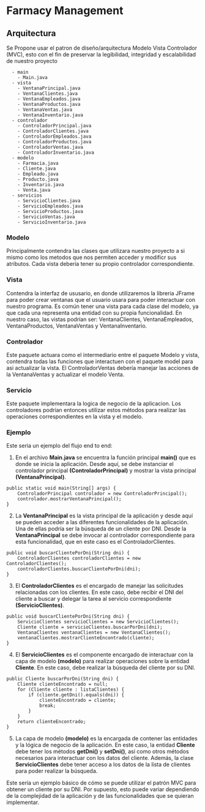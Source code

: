 # Farmacy Management

## Arquitectura
Se Propone usar el patron de diseño/arquitectura Modelo Vista Controlador (MVC), esto con el fin de preservar la legibilidad, integridad y escalabilidad de nuestro proyecto
~~~
  - main
    - Main.java
  - vista
    - VentanaPrincipal.java
    - VentanaClientes.java
    - VentanaEmpleados.java
    - VentanaProductos.java
    - VentanaVentas.java
    - VentanaInventario.java
  - controlador
    - ControladorPrincipal.java
    - ControladorClientes.java
    - ControladorEmpleados.java
    - ControladorProductos.java
    - ControladorVentas.java
    - ControladorInventario.java
  - modelo
    - Farmacia.java
    - Cliente.java
    - Empleado.java
    - Producto.java
    - Inventario.java
    - Venta.java
  - servicios
    - ServicioClientes.java
    - ServicioEmpleados.java
    - ServicioProductos.java
    - ServicioVentas.java
    - ServicioInventario.java
~~~
### Modelo
Principalmente contendra las clases que utilizara nuestro proyecto a si mismo como los metodos que nos permiten acceder y modificr sus atributos. Cada vista debería tener su propio controlador correspondiente.

### Vista
Contendra la interfaz de ususario, en donde utilizaremos la libreria JFrame para poder crear ventanas que el usuario usara para poder interactuar con nuestro programa. Es común tener una vista para cada clase del modelo, ya que cada una representa una entidad con su propia funcionalidad. En nuestro caso, las vistas podrían ser: VentanaClientes, VentanaEmpleados, VentanaProductos, VentanaVentas y VentanaInventario.

### Controlador
Este paquete actuara como el intermediario entre el paquete Modelo y vista, contendra todas las funciones que interactuen con el paquete model para asi actualizar la vista. El ControladorVentas debería manejar las acciones de la VentanaVentas y actualizar el modelo Venta.

### Servicio
Este paquete implementara la logica de negocio de la aplicacion. Los controladores podrían entonces utilizar estos métodos para realizar las operaciones correspondientes en la vista y el modelo.

### Ejemplo

Este seria un ejemplo del flujo end to end:

1. En el archivo **Main.java** se encuentra la función principal **main()** que es donde se inicia la aplicación. Desde aquí, se debe instanciar el controlador principal **(ControladorPrincipal)** y mostrar la vista principal **(VentanaPrincipal)**.
~~~
public static void main(String[] args) {
    ControladorPrincipal controlador = new ControladorPrincipal();
    controlador.mostrarVentanaPrincipal();
}
~~~

2. La **VentanaPrincipal** es la vista principal de la aplicación y desde aquí se pueden acceder a las diferentes funcionalidades de la aplicación. Una de ellas podría ser la búsqueda de un cliente por DNI. Desde la **VentanaPrincipal** se debe invocar al controlador correspondiente para esta funcionalidad, que en este caso es el ControladorClientes.
~~~
public void buscarClientePorDni(String dni) {
    ControladorClientes controladorClientes = new ControladorClientes();
    controladorClientes.buscarClientePorDni(dni);
}
~~~

3. El **ControladorClientes** es el encargado de manejar las solicitudes relacionadas con los clientes. En este caso, debe recibir el DNI del cliente a buscar y delegar la tarea al servicio correspondiente **(ServicioClientes)**.
~~~
public void buscarClientePorDni(String dni) {
    ServicioClientes servicioClientes = new ServicioClientes();
    Cliente cliente = servicioClientes.buscarPorDni(dni);
    VentanaClientes ventanaClientes = new VentanaClientes();
    ventanaClientes.mostrarClienteEncontrado(cliente);
}
~~~

4. El **ServicioClientes** es el componente encargado de interactuar con la capa de modelo **(modelo)** para realizar operaciones sobre la entidad **Cliente**. En este caso, debe realizar la búsqueda del cliente por su DNI.
~~~
public Cliente buscarPorDni(String dni) {
    Cliente clienteEncontrado = null;
    for (Cliente cliente : listaClientes) {
        if (cliente.getDni().equals(dni)) {
            clienteEncontrado = cliente;
            break;
        }
    }
    return clienteEncontrado;
}
~~~

5. La capa de modelo **(modelo)** es la encargada de contener las entidades y la lógica de negocio de la aplicación. En este caso, la entidad **Cliente** debe tener los métodos **getDni()** y **setDni()**, así como otros métodos necesarios para interactuar con los datos del cliente. Además, la clase **ServicioClientes** debe tener acceso a los datos de la lista de clientes para poder realizar la búsqueda.

Este sería un ejemplo básico de cómo se puede utilizar el patrón MVC para obtener un cliente por su DNI. Por supuesto, esto puede variar dependiendo de la complejidad de la aplicación y de las funcionalidades que se quieran implementar.
